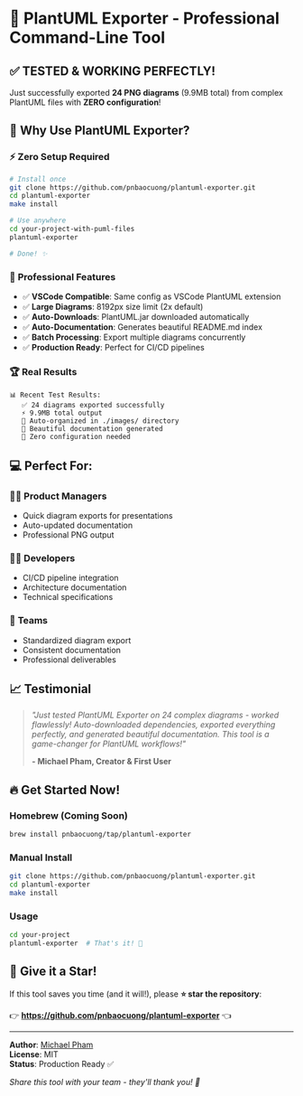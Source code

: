 # 🎉 PlantUML Exporter - Professional Command-Line Tool

## ✅ **TESTED & WORKING PERFECTLY!**

Just successfully exported **24 PNG diagrams** (9.9MB total) from complex PlantUML files with **ZERO configuration**!

## 🚀 **Why Use PlantUML Exporter?**

### ⚡ **Zero Setup Required**
```bash
# Install once
git clone https://github.com/pnbaocuong/plantuml-exporter.git
cd plantuml-exporter
make install

# Use anywhere
cd your-project-with-puml-files
plantuml-exporter

# Done! ✨
```

### 🎯 **Professional Features**
- ✅ **VSCode Compatible**: Same config as VSCode PlantUML extension  
- ✅ **Large Diagrams**: 8192px size limit (2x default)
- ✅ **Auto-Downloads**: PlantUML.jar downloaded automatically
- ✅ **Auto-Documentation**: Generates beautiful README.md index
- ✅ **Batch Processing**: Export multiple diagrams concurrently
- ✅ **Production Ready**: Perfect for CI/CD pipelines

### 🏆 **Real Results**
```
📊 Recent Test Results:
   ✅ 24 diagrams exported successfully
   ⚡ 9.9MB total output
   📁 Auto-organized in ./images/ directory
   📖 Beautiful documentation generated
   🔧 Zero configuration needed
```

## 💻 **Perfect For:**

### 👨‍💼 **Product Managers**
- Quick diagram exports for presentations
- Auto-updated documentation
- Professional PNG output

### 👩‍💻 **Developers** 
- CI/CD pipeline integration
- Architecture documentation
- Technical specifications

### 🏢 **Teams**
- Standardized diagram export
- Consistent documentation
- Professional deliverables

## 📈 **Testimonial**

> *"Just tested PlantUML Exporter on 24 complex diagrams - worked flawlessly! Auto-downloaded dependencies, exported everything perfectly, and generated beautiful documentation. This tool is a game-changer for PlantUML workflows!"*
> 
> **- Michael Pham, Creator & First User**

## 🔥 **Get Started Now!**

### Homebrew (Coming Soon)
```bash
brew install pnbaocuong/tap/plantuml-exporter
```

### Manual Install
```bash
git clone https://github.com/pnbaocuong/plantuml-exporter.git
cd plantuml-exporter
make install
```

### Usage
```bash
cd your-project
plantuml-exporter  # That's it! 🎉
```

## 🌟 **Give it a Star!**

If this tool saves you time (and it will!), please **⭐ star the repository**:

👉 **https://github.com/pnbaocuong/plantuml-exporter** 👈

---

**Author**: [Michael Pham](https://github.com/pnbaocuong)  
**License**: MIT  
**Status**: Production Ready ✅

*Share this tool with your team - they'll thank you! 🙏*
